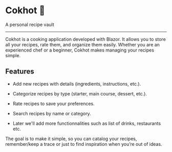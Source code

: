# Cokhot 🐣

A personal recipe vault

----

Cokhot is a cooking application developed with Blazor. It allows you to store all your recipes, rate them, and organize them easily. Whether you are an experienced chef or a beginner, Cokhot makes managing your recipes simple.

## Features

- Add new recipes with details (ingredients, instructions, etc.).

- Categorize recipes by type (starter, main course, dessert, etc.).

- Rate recipes to save your preferences.

- Search recipes by name or category.

- Later we'll add more functionnalities such as list of drinks, restaurants etc.

The goal is to make it simple, so you can catalog your recipes, remember/keep a trace or just to find inspiration when you’re out of ideas.
